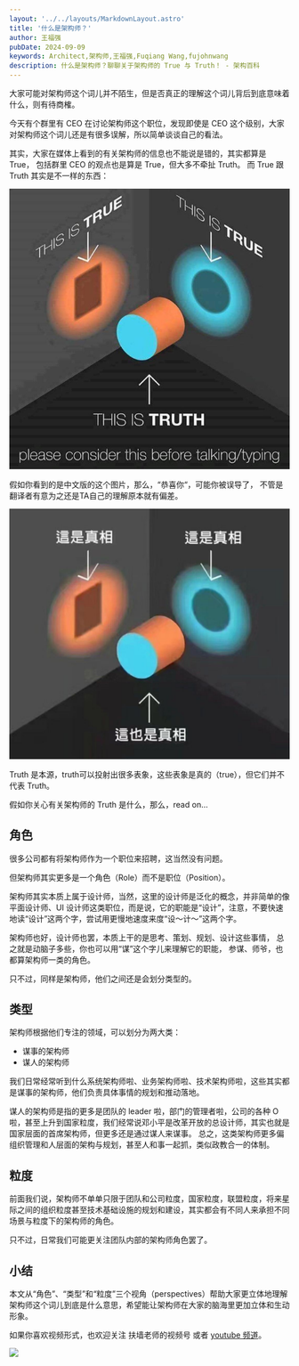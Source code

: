 ```yaml
---
layout: '../../layouts/MarkdownLayout.astro'
title: '什么是架构师？'
author: 王福强
pubDate: 2024-09-09
keywords: Architect,架构师,王福强,Fuqiang Wang,fujohnwang
description: 什么是架构师？聊聊关于架构师的 True 与 Truth！ - 架构百科
---
```



大家可能对架构师这个词儿并不陌生，但是否真正的理解这个词儿背后到底意味着什么，则有待商榷。

今天有个群里有 CEO 在讨论架构师这个职位，发现即使是 CEO 这个级别，大家对架构师这个词儿还是有很多误解，所以简单谈谈自己的看法。

其实，大家在媒体上看到的有关架构师的信息也不能说是错的，其实都算是 True， 包括群里 CEO 的观点也是算是 True，但大多不牵扯 Truth。 而 True 跟 Truth 其实是不一样的东西：

![](./images/true_truth.jpg)

假如你看到的是中文版的这个图片，那么，“恭喜你“，可能你被误导了， 不管是翻译者有意为之还是TA自己的理解原本就有偏差。

![](./images/true_and_truth_zh.jpg)

Truth 是本源，truth可以投射出很多表象，这些表象是真的（true），但它们并不代表 Truth。

假如你关心有关架构师的 Truth 是什么，那么，read on...

## 角色

很多公司都有将架构师作为一个职位来招聘，这当然没有问题。

但架构师其实更多是一个角色（Role）而不是职位（Position）。

架构师其实本质上属于设计师，当然，这里的设计师是泛化的概念，并非简单的像平面设计师、UI 设计师这类职位，而是说，它的职能是“设计”，注意，不要快速地读“设计”这两个字，尝试用更慢地速度来度“设～计～”这两个字。

架构师也好，设计师也罢，本质上干的是思考、策划、规划、设计这些事情， 总之就是动脑子多些，你也可以用“谋”这个字儿来理解它的职能， 参谋、师爷，也都算架构师一类的角色。

只不过，同样是架构师，他们之间还是会划分类型的。


## 类型

架构师根据他们专注的领域，可以划分为两大类：

- 谋事的架构师
- 谋人的架构师

我们日常经常听到什么系统架构师啦、业务架构师啦、技术架构师啦，这些其实都是谋事的架构师，他们负责具体事情的规划和推动落地。

谋人的架构师是指的更多是团队的 leader 啦，部门的管理者啦，公司的各种 O 啦，甚至上升到国家粒度，我们经常说邓小平是改革开放的总设计师，其实也就是国家层面的首席架构师，但更多还是通过谋人来谋事。 总之，这类架构师更多偏组织管理和人层面的架构与规划，甚至人和事一起抓，类似政教合一的体制。


## 粒度

前面我们说，架构师不单单只限于团队和公司粒度，国家粒度，联盟粒度，将来星际之间的组织粒度甚至技术基础设施的规划和建设，其实都会有不同人来承担不同场景与粒度下的架构师的角色。

只不过，日常我们可能更关注团队内部的架构师角色罢了。

## 小结

本文从“角色”、“类型”和“粒度”三个视角（perspectives）帮助大家更立体地理解架构师这个词儿到底是什么意思，希望能让架构师在大家的脑海里更加立体和生动形象。

如果你喜欢视频形式，也欢迎关注 扶墙老师的视频号 或者 [youtube 频道](https://www.youtube.com/@afoo)。

![](https://afoo.me/images/sph.jpg)


















